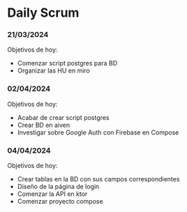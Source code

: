 # Daily Scrum


### 21/03/2024
Objetivos de hoy:
 - Comenzar script postgres para BD
 - Organizar las HU en miro

### 02/04/2024
Objetivos de hoy:
 - Acabar de crear script postgres
 - Crear BD en aiven
 - Investigar sobre Google Auth con Firebase en Compose

### 04/04/2024
Objetivos de hoy:
 - Crear tablas en la BD con sus campos correspondientes
 - Diseño de la página de login
 - Comenzar la API en ktor
 - Comenzar proyecto compose

